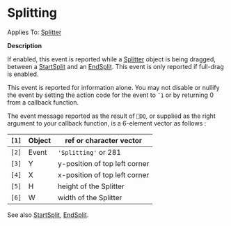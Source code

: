 




<h1 class="heading"><span class="name">Splitting</span></h1>

Applies To: [Splitter](./splitter.md)


**Description**


If enabled, this event is reported while a [Splitter](./splitter.md) object is being dragged, between a [StartSplit](./startsplit.md) and an [EndSplit](./endsplit.md). This event is only reported if full-drag is enabled.


This event is reported for information alone. You may not disable or nullify the event by setting the action code for the event to `¯1` or by returning 0 from a callback function.


The event message reported as the result of `⎕DQ`, or supplied as the right argument to your callback function, is a 6-element vector as follows :


| `[1]` | Object | ref or character vector |
| --- | --- | ---  |
| `[2]` | Event | `'Splitting'` or 281 |
| `[3]` | Y | y-position of top left corner |
| `[4]` | X | x-position of top left corner |
| `[5]` | H | height of the Splitter |
| `[6]` | W | width of the Splitter |


See also [StartSplit](./startsplit.md), [EndSplit](./endsplit.md).



